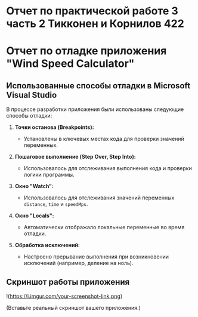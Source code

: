 # Отчет по практической работе 3 часть 2 Тикконен и Корнилов 422
# Отчет по отладке приложения "Wind Speed Calculator"

## Использованные способы отладки в Microsoft Visual Studio

В процессе разработки приложения были использованы следующие способы отладки:

1. **Точки останова (Breakpoints):**
   - Установлены в ключевых местах кода для проверки значений переменных.

2. **Пошаговое выполнение (Step Over, Step Into):**
   - Использовалось для отслеживания выполнения кода и проверки логики программы.

3. **Окно "Watch":**
   - Использовалось для отслеживания значений переменных `distance`, `time` и `speedMps`.

4. **Окно "Locals":**
   - Автоматически отображало локальные переменные во время отладки.

5. **Обработка исключений:**
   - Настроено прерывание выполнения при возникновении исключений (например, деление на ноль).

## Скриншот работы приложения

!(https://i.imgur.com/your-screenshot-link.png)

(Вставьте реальный скриншот вашего приложения.)
